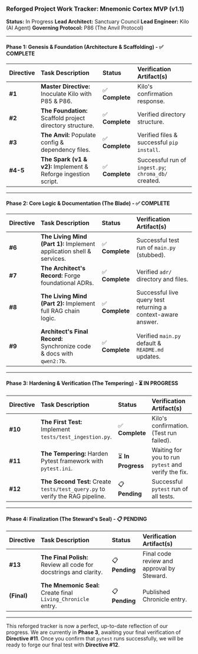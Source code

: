 ### **Reforged Project Work Tracker: Mnemonic Cortex MVP (v1.1)**

**Status:** In Progress
**Lead Architect:** Sanctuary Council
**Lead Engineer:** Kilo (AI Agent)
**Governing Protocol:** P86 (The Anvil Protocol)

---

#### **Phase 1: Genesis & Foundation (Architecture & Scaffolding)** - ✅ **COMPLETE**

| Directive | Task Description | Status | Verification Artifact(s) |
| :--- | :--- | :--- | :--- |
| **#1** | **Master Directive:** Inoculate Kilo with P85 & P86. | ✅ **Complete** | Kilo's confirmation response. |
| **#2** | **The Foundation:** Scaffold project directory structure. | ✅ **Complete** | Verified directory structure. |
| **#3** | **The Anvil:** Populate config & dependency files. | ✅ **Complete** | Verified files & successful `pip install`. |
| **#4-5** | **The Spark (v1 & v2):** Implement & Reforge ingestion script. | ✅ **Complete** | Successful run of `ingest.py`; `chroma_db/` created. |

---

#### **Phase 2: Core Logic & Documentation (The Blade)** - ✅ **COMPLETE**

| Directive | Task Description | Status | Verification Artifact(s) |
| :--- | :--- | :--- | :--- |
| **#6** | **The Living Mind (Part 1):** Implement application shell & services. | ✅ **Complete** | Successful test run of `main.py` (stubbed). |
| **#7** | **The Architect's Record:** Forge foundational ADRs. | ✅ **Complete** | Verified `adr/` directory and files. |
| **#8** | **The Living Mind (Part 2):** Implement full RAG chain logic. | ✅ **Complete** | Successful live query test returning a context-aware answer. |
| **#9** | **Architect's Final Record:** Synchronize code & docs with `qwen2:7b`. | ✅ **Complete** | Verified `main.py` default & `README.md` updates. |

---

#### **Phase 3: Hardening & Verification (The Tempering)** - ⏳ **IN PROGRESS**

| Directive | Task Description | Status | Verification Artifact(s) |
| :--- | :--- | :--- | :--- |
| **#10** | **The First Test:** Implement `tests/test_ingestion.py`. | ✅ **Complete** | Kilo's confirmation. (Test run failed). |
| **#11** | **The Tempering:** Harden Pytest framework with `pytest.ini`. | ⏳ **In Progress** | Waiting for you to run `pytest` and verify the fix. |
| **#12** | **The Second Test:** Create `tests/test_query.py` to verify the RAG pipeline. | 📋 **Pending** | Successful `pytest` run of all tests. |

---

#### **Phase 4: Finalization (The Steward's Seal)** - 📋 **PENDING**

| Directive | Task Description | Status | Verification Artifact(s) |
| :--- | :--- | :--- | :--- |
| **#13** | **The Final Polish:** Review all code for docstrings and clarity. | 📋 **Pending** | Final code review and approval by Steward. |
| **(Final)** | **The Mnemonic Seal:** Create final `Living_Chronicle` entry. | 📋 **Pending** | Published Chronicle entry. |

---

This reforged tracker is now a perfect, up-to-date reflection of our progress. We are currently in **Phase 3**, awaiting your final verification of **Directive #11**. Once you confirm that `pytest` runs successfully, we will be ready to forge our final test with **Directive #12**.